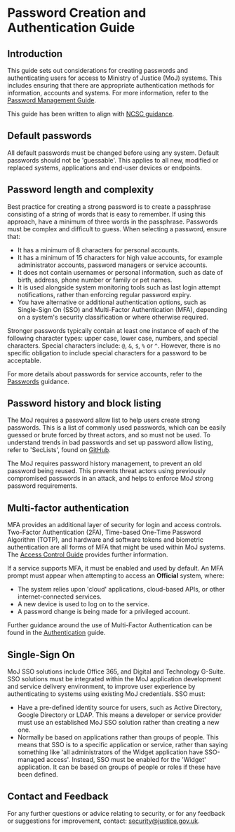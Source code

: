 # Password Creation and Authentication Guide

## Introduction

This guide sets out considerations for creating passwords and authenticating users for access to Ministry of Justice \(MoJ\) systems. This includes ensuring that there are appropriate authentication methods for information, accounts and systems. For more information, refer to the [Password Management Guide](password-management-guide.md).

This guide has been written to align with [NCSC guidance](https://www.ncsc.gov.uk/collection/passwords/updating-your-approach).

## Default passwords

All default passwords must be changed before using any system. Default passwords should not be 'guessable'. This applies to all new, modified or replaced systems, applications and end-user devices or endpoints.

## Password length and complexity

Best practice for creating a strong password is to create a passphrase consisting of a string of words that is easy to remember. If using this approach, have a minimum of three words in the passphrase. Passwords must be complex and difficult to guess. When selecting a password, ensure that:

-   It has a minimum of 8 characters for personal accounts.
-   It has a minimum of 15 characters for high value accounts, for example administrator accounts, password managers or service accounts.
-   It does not contain usernames or personal information, such as date of birth, address, phone number or family or pet names.
-   It is used alongside system monitoring tools such as last login attempt notifications, rather than enforcing regular password expiry.
-   You have alternative or additional authentication options, such as Single-Sign On \(SSO\) and Multi-Factor Authentication \(MFA\), depending on a system's security classification or where otherwise required.

Stronger passwords typically contain at least one instance of each of the following character types: upper case, lower case, numbers, and special characters. Special characters include: `@`, `&`, `$`, `%` or `^`. However, there is no specific obligation to include special characters for a password to be acceptable.

For more details about passwords for service accounts, refer to the [Passwords](passwords.md) guidance.

## Password history and block listing

The MoJ requires a password allow list to help users create strong passwords. This is a list of commonly used passwords, which can be easily guessed or brute forced by threat actors, and so must not be used. To understand trends in bad passwords and set up password allow listing, refer to 'SecLists', found on [GitHub](https://github.com/danielmiessler/SecLists/tree/master/Passwords).

The MoJ requires password history management, to prevent an old password being reused. This prevents threat actors using previously compromised passwords in an attack, and helps to enforce MoJ strong password requirements.

## Multi-factor authentication

MFA provides an additional layer of security for login and access controls. Two-Factor Authentication \(2FA\), Time-based One-Time Password Algorithm \(TOTP\), and hardware and software tokens and biometric authentication are all forms of MFA that might be used within MoJ systems. The [Access Control Guide](access-control-guide.md) provides further information.

If a service supports MFA, it must be enabled and used by default. An MFA prompt must appear when attempting to access an **Official** system, where:

-   The system relies upon 'cloud' applications, cloud-based APIs, or other internet-connected services.
-   A new device is used to log on to the service.
-   A password change is being made for a privileged account.

Further guidance around the use of Multi-Factor Authentication can be found in the [Authentication](authentication.md) guide.

## Single-Sign On

MoJ SSO solutions include Office 365, and Digital and Technology G-Suite. SSO solutions must be integrated within the MoJ application development and service delivery environment, to improve user experience by authenticating to systems using existing MoJ credentials. SSO must:

-   Have a pre-defined identity source for users, such as Active Directory, Google Directory or LDAP. This means a developer or service provider must use an established MoJ SSO solution rather than creating a new one.
-   Normally be based on applications rather than groups of people. This means that SSO is to a specific application or service, rather than saying something like 'all administrators of the Widget application have SSO-managed access'. Instead, SSO must be enabled for the 'Widget' application. It can be based on groups of people or roles if these have been defined.

## Contact and Feedback

For any further questions or advice relating to security, or for any feedback or suggestions for improvement, contact: [security@justice.gov.uk](mailto:security@justice.gov.uk).


